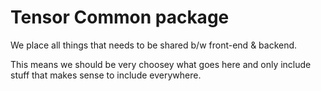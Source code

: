 # Tensor Common package

We place all things that needs to be shared b/w front-end & backend.

This means we should be very choosey what goes here and only include stuff that makes sense to include everywhere.
